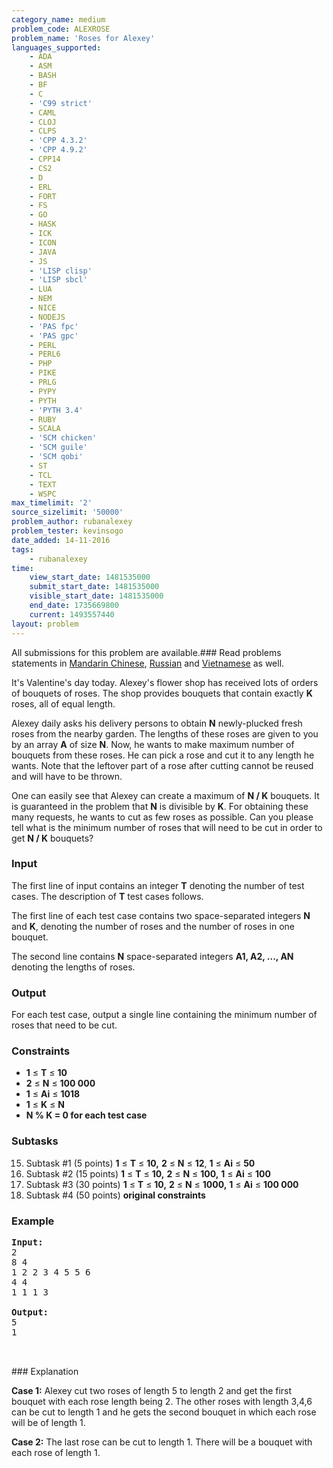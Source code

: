 ```yaml
---
category_name: medium
problem_code: ALEXROSE
problem_name: 'Roses for Alexey'
languages_supported:
    - ADA
    - ASM
    - BASH
    - BF
    - C
    - 'C99 strict'
    - CAML
    - CLOJ
    - CLPS
    - 'CPP 4.3.2'
    - 'CPP 4.9.2'
    - CPP14
    - CS2
    - D
    - ERL
    - FORT
    - FS
    - GO
    - HASK
    - ICK
    - ICON
    - JAVA
    - JS
    - 'LISP clisp'
    - 'LISP sbcl'
    - LUA
    - NEM
    - NICE
    - NODEJS
    - 'PAS fpc'
    - 'PAS gpc'
    - PERL
    - PERL6
    - PHP
    - PIKE
    - PRLG
    - PYPY
    - PYTH
    - 'PYTH 3.4'
    - RUBY
    - SCALA
    - 'SCM chicken'
    - 'SCM guile'
    - 'SCM qobi'
    - ST
    - TCL
    - TEXT
    - WSPC
max_timelimit: '2'
source_sizelimit: '50000'
problem_author: rubanalexey
problem_tester: kevinsogo
date_added: 14-11-2016
tags:
    - rubanalexey
time:
    view_start_date: 1481535000
    submit_start_date: 1481535000
    visible_start_date: 1481535000
    end_date: 1735669800
    current: 1493557440
layout: problem
---
```

All submissions for this problem are available.###  Read problems statements in [Mandarin Chinese](http://www.codechef.com/download/translated/DEC16/mandarin/ALEXROSE.pdf), [Russian](http://www.codechef.com/download/translated/DEC16/russian/ALEXROSE.pdf) and [Vietnamese](http://www.codechef.com/download/translated/DEC16/vietnamese/ALEXROSE.pdf) as well.

It's Valentine's day today. Alexey's flower shop has received lots of orders of bouquets of roses. The shop provides bouquets that contain exactly **K** roses, all of equal length.

Alexey daily asks his delivery persons to obtain **N** newly-plucked fresh roses from the nearby garden. The lengths of these roses are given to you by an array **A** of size **N**. Now, he wants to make maximum number of bouquets from these roses. He can pick a rose and cut it to any length he wants. Note that the leftover part of a rose after cutting cannot be reused and will have to be thrown.

One can easily see that Alexey can create a maximum of **N / K** bouquets. It is guaranteed in the problem that **N** is divisible by **K**. For obtaining these many requests, he wants to cut as few roses as possible. Can you please tell what is the minimum number of roses that will need to be cut in order to get **N / K** bouquets?

### Input

The first line of input contains an integer **T** denoting the number of test cases. The description of **T** test cases follows.

The first line of each test case contains two space-separated integers **N** and **K**, denoting the number of roses and the number of roses in one bouquet.

The second line contains **N** space-separated integers **A1, A2, ..., AN** denoting the lengths of roses.

### Output

For each test case, output a single line containing the minimum number of roses that need to be cut.

### Constraints

- **1** ≤ **T** ≤ **10**
- **2** ≤ **N** ≤ **100 000**
- **1** ≤ **Ai** ≤ **1018**
- **1** ≤ **K** ≤ **N**
- **N % K = 0 for each test case**

### Subtasks

15. Subtask #1 (5 points) **1**  ≤ **T** ≤ **10,** **2** ≤ **N** ≤ **12**, **1** ≤ **Ai** ≤ **50**
16. Subtask #2 (15 points) **1**  ≤ **T** ≤ **10,** **2** ≤ **N** ≤ **100,** **1** ≤ **Ai** ≤ **100**
17. Subtask #3 (30 points) **1**  ≤ **T** ≤ **10,** **2** ≤ **N** ≤ **1000,** **1** ≤ **Ai** ≤ **100 000**
18. Subtask #4 (50 points) **original constraints**
### Example

<pre><b>Input:</b>
<tt>2
8 4
1 2 2 3 4 5 5 6
4 4
1 1 1 3
</tt>
<b>Output:</b>
<tt>5
1
</tt>

</pre>### Explanation
**Case 1:** Alexey cut two roses of length 5 to length 2 and get the first bouquet with each rose length being 2. The other roses with length 3,4,6 can be cut to length 1 and he gets the second bouquet in which each rose will be of length 1.

**Case 2:** The last rose can be cut to length 1. There will be a bouquet with each rose of length 1.
